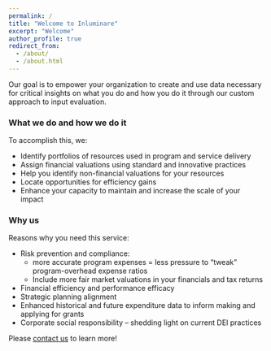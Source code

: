 ```yaml
---
permalink: /
title: "Welcome to Inluminare"
excerpt: "Welcome"
author_profile: true
redirect_from: 
  - /about/
  - /about.html
---
```




Our goal is to empower your organization to create and use data necessary for critical insights on what you do and how you do it through our custom approach to input evaluation. 

### What we do and how we do it

To accomplish this, we:

* Identify portfolios of resources used in program and service delivery
* Assign financial valuations using standard and innovative practices
*	Help you identify non-financial valuations for your resources
*	Locate opportunities for efficiency gains
*	Enhance your capacity to maintain and increase the scale of your impact

### Why us

Reasons why you need this service:

*	Risk prevention and compliance: 
    *	more accurate program expenses = less pressure to “tweak” program-overhead expense ratios
    *	Include more fair market valuations in your financials and tax returns
*	Financial efficiency and performance efficacy
*	Strategic planning alignment
*	Enhanced historical and future expenditure data to inform making and applying for grants
*	Corporate social responsibility – shedding light on current DEI practices

Please [contact us](/contact/) to learn more!
